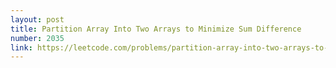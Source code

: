 ```yaml
---
layout: post
title: Partition Array Into Two Arrays to Minimize Sum Difference
number: 2035
link: https://leetcode.com/problems/partition-array-into-two-arrays-to-minimize-sum-difference
---
```

